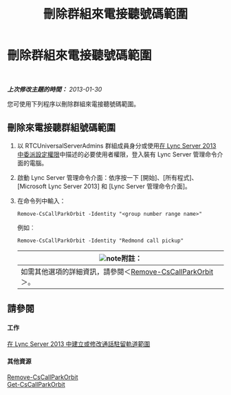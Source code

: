﻿---
title: 刪除群組來電接聽號碼範圍
TOCTitle: 刪除群組來電接聽號碼範圍
ms:assetid: 521891f3-7a5d-45de-92dc-d57025453159
ms:mtpsurl: https://technet.microsoft.com/zh-tw/library/JJ945629(v=OCS.15)
ms:contentKeyID: 52056109
ms.date: 08/10/2015
mtps_version: v=OCS.15
ms.translationtype: HT
---

# 刪除群組來電接聽號碼範圍

 

_**上次修改主題的時間：** 2013-01-30_

您可使用下列程序以刪除群組來電接聽號碼範圍。

## 刪除來電接聽群組號碼範圍

1.  以 RTCUniversalServerAdmins 群組成員身分或使用[在 Lync Server 2013 中委派設定權限](lync-server-2013-delegate-setup-permissions.md)中描述的必要使用者權限，登入裝有 Lync Server 管理命令介面的電腦。

2.  啟動 Lync Server 管理命令介面：依序按一下 \[開始\]、\[所有程式\]、\[Microsoft Lync Server 2013\] 和 \[Lync Server 管理命令介面\]。

3.  在命令列中輸入：
    
        Remove-CsCallParkOrbit -Identity "<group number range name>" 
    
    例如︰
    
        Remove-CsCallParkOrbit -Identity "Redmond call pickup"
    
    <table>
    <thead>
    <tr class="header">
    <th><img src="images/Gg398811.note(OCS.15).gif" title="note" alt="note" />附註：</th>
    </tr>
    </thead>
    <tbody>
    <tr class="odd">
    <td>如需其他選項的詳細資訊，請參閱＜<a href="https://docs.microsoft.com/en-us/powershell/module/skype/Remove-CsCallParkOrbit">Remove-CsCallParkOrbit</a>＞。</td>
    </tr>
    </tbody>
    </table>


## 請參閱

#### 工作

[在 Lync Server 2013 中建立或修改通話駐留軌道範圍](lync-server-2013-create-or-modify-a-call-park-orbit-range.md)  

#### 其他資源

[Remove-CsCallParkOrbit](https://docs.microsoft.com/en-us/powershell/module/skype/Remove-CsCallParkOrbit)  
[Get-CsCallParkOrbit](https://docs.microsoft.com/en-us/powershell/module/skype/Get-CsCallParkOrbit)

